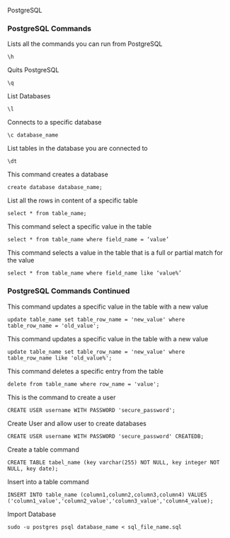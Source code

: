 PostgreSQL

### PostgreSQL Commands
  
Lists all the commands you can run from PostgreSQL

`\h`

Quits PostgreSQL

`\q`

List Databases

`\l`

Connects to a specific database

`\c database_name`

List tables in the database you are connected to

`\dt`

This command creates a database

`create database database_name;`

List all the rows in content of a specific table

`select * from table_name;`

This command select a specific value in the table

`select * from table_name where field_name = ‘value’`

This command selects a value in the table that is a full or partial match for the value

`select * from table_name where field_name like ‘value%’`


### PostgreSQL Commands Continued

This command updates a specific value in the table with a new value

`update table_name set table_row_name = 'new_value' where table_row_name = 'old_value';`

This command updates a specific value in the table with a new value

`update table_name set table_row_name = 'new_value' where table_row_name like 'old_value%';`

This command deletes a specific entry from the table

`delete from table_name where row_name = 'value';`

This is the command to create a user 

`CREATE USER username WITH PASSWORD 'secure_password';`

Create User and allow user to create databases

`CREATE USER username WITH PASSWORD 'secure_password' CREATEDB;`


Create a table command

`CREATE TABLE tabel_name (key varchar(255) NOT NULL, key integer NOT NULL, key date);`


Insert into a table command

`INSERT INTO table_name (column1,column2,column3,column4) VALUES ('column1_value','column2_value','column3_value','column4_value);`

Import Database

`sudo -u postgres psql database_name < sql_file_name.sql`
